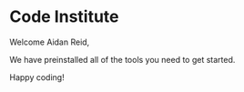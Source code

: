 # Code Institute

Welcome Aidan Reid,

We have preinstalled all of the tools you need to get started.

Happy coding!
